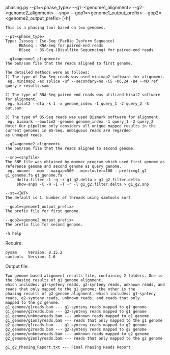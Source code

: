phasing.py --pt=<phase_type> --g1=<genome1_alignment> --g2=<genome2_alignment> 
           --snp=<snpfile> --gop1=<genome1_output_prefix> --gop2=<genome2_output_prefix> [-h] 

    This is a phasing tool based on two genomes. 

    --pt=<phase_type> 
    Type: Isoseq : Iso-Seq (PacBio Isoform Sequence) 
          RNAseq : RNA-Seq for paired-end reads 
          BSseq  : BS-Seq (Bisulfite Sequencing) for paired-end reads

    --g1=<genome1_alignment>
    The bam/sam file that the reads aligned to first genome.

    The detailed methods were as follows:
    1) The type of Iso-Seq reads was used minimap2 software for alignment.
     eg. minimap2 -ax splice -uf --secondary=no -C5 -O6,24 -B4 --MD ref query > results.sam      

    2) The type of RNA-Seq paired end reads was utilized hisat2 software for alignment.
     eg. hisat2 --dta -k 1 -x genome_index -1 query_1 -2 query_2 -S out.sam

    3) The type of BS-Seq reads was used Bismark software for alignment.
     eg. bismark --bowtie2 -genome genome_index -1 query_1 -2 query_2
    Note: Our pipeline only considers all unique mapped results in the current genomes in BS-Seq. Ambiguous reads are regarded 
    as unmaped reads.

    --g2=<genome2_alignment> 
    The bam/sam file that the reads aligned to second genome.

    --snp=<snpfile> 
    The SNP file was obtained by mummer program which used first genome as reference genome and second genome as query genome.
     eg. nucmer --mum --maxgap=500 --mincluster=100 --prefix=g1_g2 g1_genome.fa g1_genome.fa
         delta-filter -1 -q -r g1_g2.delta > g1_g2.filter.delta
         show-snps -C -H -I -T -r -l g1_g2.filter.delta > g1_g2.snp

    --st=<INT>
    The default is 1. Number of threads using samtools sort

    --gop1=<genome1_output_prefix> 
    The prefix file for first genome.

    --gop2=<genome2_output_prefix>
    The prefix file for second genome.

    -h help

Require: 

    pysam     Version: 0.15.2
    samtools  Version: 1.6
    
Output file:

    Two genome-based alignment results file, containing 2 folders. One is the phasing results of g1 genome alignment, 
    which includes: g1-synteny reads, g2-synteny reads, unknown reads, and reads that only mapped to the g1 genome; the other is the 
    phasing results of g2 genome alignment, which includes: g1-synteny reads, g2-synteny reads, unknown reads, and reads that only 
    mapped to the g2 genome.
    g1_genome/g1reads.bam --- g1-synteny reads mapped to g1 genome
    g1_genome/g2reads.bam --- g2-synteny reads mapped to g1 genome
    g1_genome/unknowreads.bam --- unknown reads mapped to g1 genome
    g1_genome/g1onlyreads.bam --- reads that only mapped to the g1 genome
    g2_genome/g1reads.bam --- g1-synteny reads mapped to g2 genome
    g2_genome/g2reads.bam --- g2-synteny reads mapped to g2 genome
    g2_genome/unknowreads.bam --- unknown reads mapped to g2 genome
    g2_genome/g2onlyreads.bam --- reads that only mapped to the g2 genome

    g1_g2_Phasing_Report.txt --- Final Phasing Reads Report
